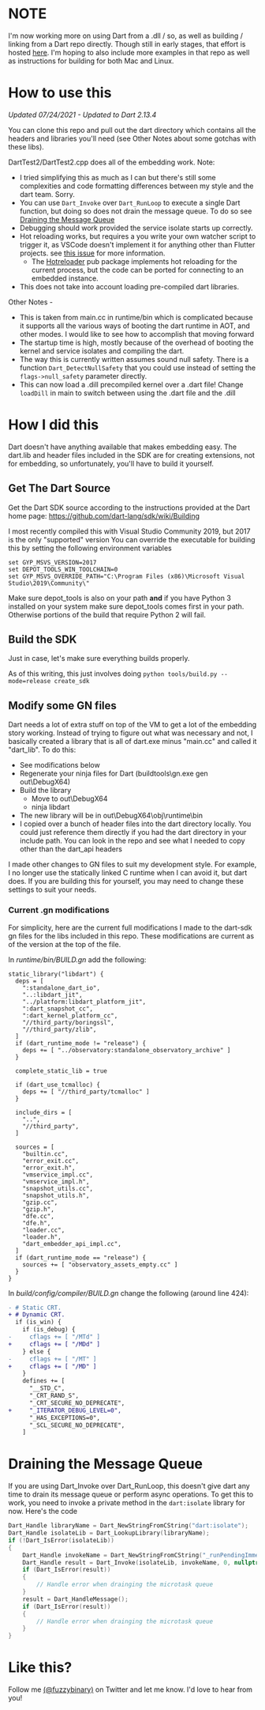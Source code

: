 # NOTE

I'm now working more on using Dart from a .dll / so, as well as building / linking from
a Dart repo directly. Though still in early stages, that effort is hosted 
[here](https://github.com/fuzzybinary/dart_shared_libray). I'm hoping to also include more
examples in that repo as well as instructions for building for both Mac and Linux.

# How to use this

_Updated 07/24/2021 - Updated to Dart 2.13.4_

You can clone this repo and pull out the dart directory which contains all the headers and libraries
you'll need (see Other Notes about some gotchas with these libs).

DartTest2/DartTest2.cpp does all of the embedding work. Note:

- I tried simplifying this as much as I can but there's still some complexities and code formatting
  differences between my style and the dart team. Sorry.
- You can use `Dart_Invoke` over `Dart_RunLoop` to execute a single Dart function, but doing so does
  not drain the message queue. To do so see [Draining the Message
  Queue](#draining-the-message-queue)
- Debugging should work provided the service isolate starts up correctly.
- Hot reloading works, but requires a you write your own watcher script to trigger it, as VSCode
  doesn't implement it for anything other than Flutter projects. see [this
  issue](https://github.com/Dart-Code/Dart-Code/issues/2708) for more information.
    - The [Hotreloader](https://pub.dev/packages/hotreloader) pub package implements hot reloading
      for the current process, but the code can be ported for connecting to an embedded instance.
- This does not take into account loading pre-compiled dart libraries.

Other Notes -

- This is taken from main.cc in runtime/bin which is complicated because it supports all the various
  ways of booting the dart runtime in AOT, and other modes. I would like to see how to accomplish
  that moving forward
- The startup time is high, mostly because of the overhead of booting the kernel and service
  isolates and compiling the dart.
- The way this is currently written assumes sound null safety. There is a function
  `Dart_DetectNullSafety` that you could use instead of setting the `flags->null_safety` parameter
  directly.
- This can now load a .dill precompiled kernel over a .dart file! Change `loadDill` in main to
  switch between using the .dart file and the .dill

# How I did this

Dart doesn't have anything available that makes embedding easy. The dart.lib and header files
included in the SDK are for creating extensions, not for embedding, so unfortunately, you'll have to
build it yourself.

## Get The Dart Source

Get the Dart SDK source according to the instructions provided at the Dart home page:
https://github.com/dart-lang/sdk/wiki/Building

I most recently compiled this with Visual Studio Community 2019, but 2017 is the only "supported"
version You can override the executable for building this by setting the following environment
variables

```
set GYP_MSVS_VERSION=2017
set DEPOT_TOOLS_WIN_TOOLCHAIN=0
set GYP_MSVS_OVERRIDE_PATH="C:\Program Files (x86)\Microsoft Visual Studio\2019\Community\"
```

Make sure depot_tools is also on your path **and** if you have Python 3 installed on your system
make sure depot_tools comes first in your path. Otherwise portions of the build that require Python
2 will fail.

## Build the SDK

Just in case, let's make sure everything builds properly.

As of this writing, this just involves doing `python tools/build.py --mode=release create_sdk`

## Modify some GN files

Dart needs a lot of extra stuff on top of the VM to get a lot of the embedding story working.
Instead of trying to figure out what was necessary and not, I basically created a library that is
all of dart.exe minus "main.cc" and called it "dart_lib". To do this:

- See modifications below
- Regenerate your ninja files for Dart (buildtools\gn.exe gen out\DebugX64)
- Build the library
  - Move to out\DebugX64
  - ninja libdart
- The new library will be in out\DebugX64\obj\runtime\bin
- I copied over a bunch of header files into the dart directory locally. You could just reference
  them directly if you had the dart directory in your include path. You can look in the repo and
  see what I needed to copy other than the dart_api headers

I made other changes to GN files to suit my development style. For example, I no longer use the
statically linked C runtime when I can avoid it, but dart does. If you are building this for
yourself, you may need to change these settings to suit your needs.

### Current .gn modifications

For simplicity, here are the current full modifications I made to the dart-sdk gn files for the libs
included in this repo. These modifications are current as of the version at the top of the file.

In _runtime/bin/BUILD.gn_ add the following:

```
static_library("libdart") {
  deps = [
    ":standalone_dart_io",
    "..:libdart_jit",
    "../platform:libdart_platform_jit",
    ":dart_snapshot_cc",
    ":dart_kernel_platform_cc",
    "//third_party/boringssl",
    "//third_party/zlib",
  ]
  if (dart_runtime_mode != "release") {
    deps += [ "../observatory:standalone_observatory_archive" ]
  }

  complete_static_lib = true

  if (dart_use_tcmalloc) {
    deps += [ "//third_party/tcmalloc" ]
  }

  include_dirs = [
    "..",
    "//third_party",
  ]

  sources = [
    "builtin.cc",
    "error_exit.cc",
    "error_exit.h",
    "vmservice_impl.cc",
    "vmservice_impl.h",
    "snapshot_utils.cc",
    "snapshot_utils.h",
    "gzip.cc",
    "gzip.h",
    "dfe.cc",
    "dfe.h",
    "loader.cc",
    "loader.h",
    "dart_embedder_api_impl.cc",
  ]
  if (dart_runtime_mode == "release") {
    sources += [ "observatory_assets_empty.cc" ]
  }
}
```

In _build/config/compiler/BUILD.gn_ change the following (around line 424):

```diff
- # Static CRT.
+ # Dynamic CRT.
  if (is_win) {
    if (is_debug) {
-     cflags += [ "/MTd" ]
+     cflags += [ "/MDd" ]
    } else {
-     cflags += [ "/MT" ]
+     cflags += [ "/MD" ]
    }
    defines += [
      "__STD_C",
      "_CRT_RAND_S",
      "_CRT_SECURE_NO_DEPRECATE",
+     "_ITERATOR_DEBUG_LEVEL=0",
      "_HAS_EXCEPTIONS=0",
      "_SCL_SECURE_NO_DEPRECATE",
    ]
```

# Draining the Message Queue

If you are using Dart_Invoke over Dart_RunLoop, this doesn't give dart any time to drain its message
queue or perform async operations. To get this to work, you need to invoke a private method in the
`dart:isolate` library for now. Here's the code

```cpp
Dart_Handle libraryName = Dart_NewStringFromCString("dart:isolate");
Dart_Handle isolateLib = Dart_LookupLibrary(libraryName);
if (!Dart_IsError(isolateLib))
{
    Dart_Handle invokeName = Dart_NewStringFromCString("_runPendingImmediateCallback");
    Dart_Handle result = Dart_Invoke(isolateLib, invokeName, 0, nullptr);
    if (Dart_IsError(result))
    {
        // Handle error when drainging the microtask queue
    }
    result = Dart_HandleMessage();
    if (Dart_IsError(result))
    {
        // Handle error when drainging the microtask queue
    }
}
```

# Like this?

Follow me [(@fuzzybinary)](http://twitter.com/fuzzybinary) on Twitter and let me know. I'd love to
hear from you!

